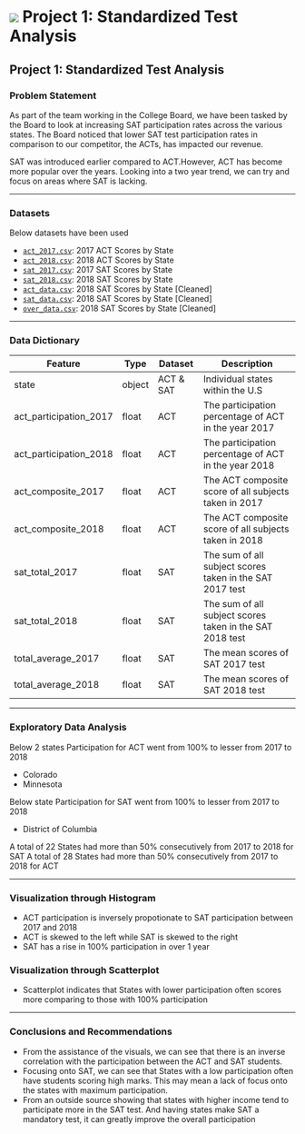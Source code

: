 # ![](https://ga-dash.s3.amazonaws.com/production/assets/logo-9f88ae6c9c3871690e33280fcf557f33.png) Project 1: Standardized Test Analysis

## Project 1: Standardized Test Analysis

### Problem Statement

As part of the team working in the College Board, we have been tasked by the Board to look at increasing SAT participation rates across the various states.
The Board noticed that lower SAT test participation rates in comparison to our competitor, the ACTs, has impacted our revenue. 

SAT was introduced earlier compared to ACT.However, ACT has become more popular over the years. Looking into a two year trend, we can try and focus on areas where SAT is lacking.

---

### Datasets

Below datasets have been used

* [`act_2017.csv`](./data/act_2017.csv): 2017 ACT Scores by State 
* [`act_2018.csv`](./data/act_2018.csv): 2018 ACT Scores by State 
* [`sat_2017.csv`](./data/sat_2017.csv): 2017 SAT Scores by State 
* [`sat_2018.csv`](./data/sat_2018.csv): 2018 SAT Scores by State 
* [`act_data.csv`](./data/sat_2018.csv): 2018 SAT Scores by State [Cleaned]
* [`sat_data.csv`](./data/sat_2018.csv): 2018 SAT Scores by State [Cleaned]
* [`over_data.csv`](./data/sat_2018.csv): 2018 SAT Scores by State [Cleaned]

---

### Data Dictionary

|Feature|Type|Dataset|Description|
|---|---|---|---|
|state|object|ACT & SAT|Individual states within the U.S| 
|act_participation_2017|float|ACT|The participation percentage of ACT in the year 2017| 
|act_participation_2018|float|ACT|The participation percentage of ACT in the year 2018| 
|act_composite_2017|float|ACT|The ACT composite score of all subjects taken in 2017| 
|act_composite_2018|float|ACT|The ACT composite score of all subjects taken in 2018| 
|sat_total_2017|float|SAT|The sum of all subject scores taken in the SAT 2017 test| 
|sat_total_2018|float|SAT|The sum of all subject scores taken in the SAT 2018 test| 
|total_average_2017|float|SAT|The mean scores of SAT 2017 test|
|total_average_2018|float|SAT|The mean scores of SAT 2018 test|

---

### Exploratory Data Analysis

Below 2 states Participation for ACT went from 100% to lesser from 2017 to 2018

* Colorado
* Minnesota

Below state Participation for SAT went from 100% to lesser from 2017 to 2018

* District of Columbia

A total of 22 States had more than 50% consecutively from 2017 to 2018 for SAT
A total of 28 States had more than 50% consecutively from 2017 to 2018 for ACT

---

### Visualization through Histogram

* ACT participation is inversely propotionate to SAT participation between 2017 and 2018
* ACT is skewed to the left while SAT is skewed to the right
* SAT has a rise in 100% participation in over 1 year

### Visualization through Scatterplot

* Scatterplot indicates that States with lower participation often scores more comparing to those with 100% participation

---

### Conclusions and Recommendations

* From the assistance of the visuals, we can see that there is an inverse correlation with the participation between the ACT and SAT students.
* Focusing onto SAT, we can see that States with a low participation often have students scoring high marks. This may mean a lack of focus onto the states with maximum participation.
* From an outside source showing that states with higher income tend to participate more in the SAT test. And having states make SAT a mandatory test, it can greatly improve the overall participation
